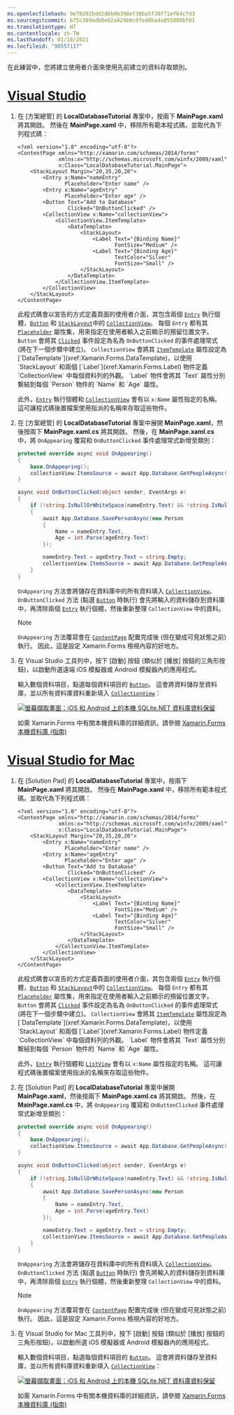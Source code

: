```yaml
---
ms.openlocfilehash: 9e78d92bdd2d6b0b398ef30ba5f30f71ef64cfd3
ms.sourcegitcommit: b75c369adb8e02a429b6c0fed8ba4a855099bf01
ms.translationtype: HT
ms.contentlocale: zh-TW
ms.lasthandoff: 01/18/2021
ms.locfileid: "98557117"
---
```

在此練習中，您將建立使用者介面來使用先前建立的資料存取類別。

# <a name="visual-studio"></a>[Visual Studio](#tab/vswin)

1. 在 [方案總管]  的 **LocalDatabaseTutorial** 專案中，按兩下 **MainPage.xaml** 將其開啟。 然後在 **MainPage.xaml** 中，移除所有範本程式碼，並取代為下列程式碼：

    ```xaml
    <?xml version="1.0" encoding="utf-8"?>
    <ContentPage xmlns="http://xamarin.com/schemas/2014/forms"
                 xmlns:x="http://schemas.microsoft.com/winfx/2009/xaml"
                 x:Class="LocalDatabaseTutorial.MainPage">
        <StackLayout Margin="20,35,20,20">
            <Entry x:Name="nameEntry"
                   Placeholder="Enter name" />
            <Entry x:Name="ageEntry"
                   Placeholder="Enter age" />
            <Button Text="Add to Database"
                    Clicked="OnButtonClicked" />
            <CollectionView x:Name="collectionView">
                <CollectionView.ItemTemplate>
                    <DataTemplate>
                        <StackLayout>
                            <Label Text="{Binding Name}"
                                   FontSize="Medium" />
                            <Label Text="{Binding Age}"
                                   TextColor="Silver"
                                   FontSize="Small" />
                        </StackLayout>
                    </DataTemplate>
                </CollectionView.ItemTemplate>
            </CollectionView>
        </StackLayout>
    </ContentPage>
    ```

    此程式碼會以宣告的方式定義頁面的使用者介面，其包含兩個 [`Entry`](xref:Xamarin.Forms.Entry) 執行個體，[`Button`](xref:Xamarin.Forms.Button) 和 [`StackLayout`](xref:Xamarin.Forms.StackLayout)中的 [`CollectionView`](xref:Xamarin.Forms.CollectionView)。 每個 `Entry` 都有其 [`Placeholder`](xref:Xamarin.Forms.InputView.Placeholder) 屬性集，用來指定在使用者輸入之前顯示的預留位置文字。 `Button` 會將其 [`Clicked`](xref:Xamarin.Forms.Button.Clicked) 事件設定為名為 `OnButtonClicked` 的事件處理常式 (將在下一個步驟中建立)。 `CollectionView` 會將其 [`ItemTemplate`](xref:Xamarin.Forms.ItemsView`1.ItemTemplate) 屬性設定為 [`DataTemplate`](xref:Xamarin.Forms.DataTemplate)，以使用 `StackLayout` 和兩個 [`Label`](xref:Xamarin.Forms.Label) 物件定義 `CollectionView` 中每個資料列的外觀。 `Label` 物件會將其 `Text` 屬性分別繫結到每個 `Person` 物件的 `Name` 和 `Age` 屬性。

    此外，[`Entry`](xref:Xamarin.Forms.Entry) 執行個體和 [`CollectionView`](xref:Xamarin.Forms.CollectionView) 會有以 `x:Name` 屬性指定的名稱。 這可讓程式碼後置檔案使用指派的名稱來存取這些物件。

1. 在 [方案總管]  的 **LocalDatabaseTutorial** 專案中展開 **MainPage.xaml**，然後按兩下 **MainPage.xaml.cs** 將其開啟。 然後，在 **MainPage.xaml.cs** 中，將 `OnAppearing` 覆寫和 `OnButtonClicked` 事件處理常式新增至類別：

    ```csharp
    protected override async void OnAppearing()
    {
        base.OnAppearing();
        collectionView.ItemsSource = await App.Database.GetPeopleAsync();
    }

    async void OnButtonClicked(object sender, EventArgs e)
    {
        if (!string.IsNullOrWhiteSpace(nameEntry.Text) && !string.IsNullOrWhiteSpace(ageEntry.Text))
        {
            await App.Database.SavePersonAsync(new Person
            {
                Name = nameEntry.Text,
                Age = int.Parse(ageEntry.Text)
            });

            nameEntry.Text = ageEntry.Text = string.Empty;
            collectionView.ItemsSource = await App.Database.GetPeopleAsync();
        }
    }
    ```

    `OnAppearing` 方法會將儲存在資料庫中的所有資料填入 [`CollectionView`](xref:Xamarin.Forms.CollectionView)。 `OnButtonClicked` 方法 (點選 [`Button`](xref:Xamarin.Forms.Button) 時執行) 會先將輸入的資料儲存到資料庫中，再清除兩個 [`Entry`](xref:Xamarin.Forms.Entry) 執行個體，然後重新整理 `CollectionView` 中的資料。

    > [!NOTE]
    > `OnAppearing` 方法覆寫會在 [`ContentPage`](xref:Xamarin.Forms.ContentPage) 配置完成後 (但在變成可見狀態之前) 執行。 因此，這是設定 Xamarin.Forms 檢視內容的好地方。

1. 在 Visual Studio 工具列中，按下 [啟動]  按鈕 (類似於 [播放] 按鈕的三角形按鈕)，以啟動所選遠端 iOS 模擬器或 Android 模擬器內的應用程式。

    輸入數個資料項目，點選每個資料項目的 [`Button`](xref:Xamarin.Forms.Button)。 這會將資料儲存至資料庫，並以所有資料庫資料重新填入 [`CollectionView`](xref:Xamarin.Forms.CollectionView)：

    [![螢幕擷取畫面：iOS 和 Android 上的本機 SQLite.NET 資料庫資料保留](../images/consume-data-access-classes.png "本機資料庫資料保留")](../images/consume-data-access-classes-large.png#lightbox "本機資料庫資料保留")

    如需 Xamarin.Forms 中有關本機資料庫的詳細資訊，請參閱 [Xamarin.Forms 本機資料庫 (指南)](~/xamarin-forms/data-cloud/data/databases.md)

# <a name="visual-studio-for-mac"></a>[Visual Studio for Mac](#tab/vsmac)

1. 在 [Solution Pad]  的 **LocalDatabaseTutorial** 專案中，按兩下 **MainPage.xaml** 將其開啟。 然後在 **MainPage.xaml** 中，移除所有範本程式碼，並取代為下列程式碼：

    ```xaml
    <?xml version="1.0" encoding="utf-8"?>
    <ContentPage xmlns="http://xamarin.com/schemas/2014/forms"
                 xmlns:x="http://schemas.microsoft.com/winfx/2009/xaml"
                 x:Class="LocalDatabaseTutorial.MainPage">
        <StackLayout Margin="20,35,20,20">
            <Entry x:Name="nameEntry"
                   Placeholder="Enter name" />
            <Entry x:Name="ageEntry"
                   Placeholder="Enter age" />
            <Button Text="Add to Database"
                    Clicked="OnButtonClicked" />
            <CollectionView x:Name="collectionView">
                <CollectionView.ItemTemplate>
                    <DataTemplate>
                        <StackLayout>
                            <Label Text="{Binding Name}"
                                   FontSize="Medium" />
                            <Label Text="{Binding Age}"
                                   TextColor="Silver"
                                   FontSize="Small" />
                        </StackLayout>
                    </DataTemplate>
                </CollectionView.ItemTemplate>
            </CollectionView>
        </StackLayout>
    </ContentPage>
    ```

    此程式碼會以宣告的方式定義頁面的使用者介面，其包含兩個 [`Entry`](xref:Xamarin.Forms.Entry) 執行個體，[`Button`](xref:Xamarin.Forms.Button) 和 [`StackLayout`](xref:Xamarin.Forms.StackLayout)中的 [`CollectionView`](xref:Xamarin.Forms.CollectionView)。 每個 `Entry` 都有其 [`Placeholder`](xref:Xamarin.Forms.InputView.Placeholder) 屬性集，用來指定在使用者輸入之前顯示的預留位置文字。 `Button` 會將其 [`Clicked`](xref:Xamarin.Forms.Button.Clicked) 事件設定為名為 `OnButtonClicked` 的事件處理常式 (將在下一個步驟中建立)。 `CollectionView` 會將其 [`ItemTemplate`](xref:Xamarin.Forms.ItemsView`1.ItemTemplate) 屬性設定為 [`DataTemplate`](xref:Xamarin.Forms.DataTemplate)，以使用 `StackLayout` 和兩個 [`Label`](xref:Xamarin.Forms.Label) 物件定義 `CollectionView` 中每個資料列的外觀。 `Label` 物件會將其 `Text` 屬性分別繫結到每個 `Person` 物件的 `Name` 和 `Age` 屬性。

    此外，[`Entry`](xref:Xamarin.Forms.Entry) 執行個體和 [`ListView`](xref:Xamarin.Forms.ListView) 會有以 `x:Name` 屬性指定的名稱。 這可讓程式碼後置檔案使用指派的名稱來存取這些物件。

1. 在 [Solution Pad]  的 **LocalDatabaseTutorial** 專案中展開 **MainPage.xaml**，然後按兩下 **MainPage.xaml.cs** 將其開啟。 然後，在 **MainPage.xaml.cs** 中，將 `OnAppearing` 覆寫和 `OnButtonClicked` 事件處理常式新增至類別：

    ```csharp
    protected override async void OnAppearing()
    {
        base.OnAppearing();
        collectionView.ItemsSource = await App.Database.GetPeopleAsync();
    }

    async void OnButtonClicked(object sender, EventArgs e)
    {
        if (!string.IsNullOrWhiteSpace(nameEntry.Text) && !string.IsNullOrWhiteSpace(ageEntry.Text))
        {
            await App.Database.SavePersonAsync(new Person
            {
                Name = nameEntry.Text,
                Age = int.Parse(ageEntry.Text)
            });

            nameEntry.Text = ageEntry.Text = string.Empty;
            collectionView.ItemsSource = await App.Database.GetPeopleAsync();
        }
    }
    ```

    `OnAppearing` 方法會將儲存在資料庫中的所有資料填入 [`CollectionView`](xref:Xamarin.Forms.CollectionView)。 `OnButtonClicked` 方法 (點選 [`Button`](xref:Xamarin.Forms.Button) 時執行) 會先將輸入的資料儲存到資料庫中，再清除兩個 [`Entry`](xref:Xamarin.Forms.Entry) 執行個體，然後重新整理 `CollectionView` 中的資料。

    > [!NOTE]
    > `OnAppearing` 方法覆寫會在 [`ContentPage`](xref:Xamarin.Forms.ContentPage) 配置完成後 (但在變成可見狀態之前) 執行。 因此，這是設定 Xamarin.Forms 檢視內容的好地方。

1. 在 Visual Studio for Mac 工具列中，按下 [啟動]  按鈕 (類似於 [播放] 按鈕的三角形按鈕)，以啟動所選 iOS 模擬器或 Android 模擬器內的應用程式。

    輸入數個資料項目，點選每個資料項目的 [`Button`](xref:Xamarin.Forms.Button)。 這會將資料儲存至資料庫，並以所有資料庫資料重新填入 [`CollectionView`](xref:Xamarin.Forms.CollectionView)：

    [![螢幕擷取畫面：iOS 和 Android 上的本機 SQLite.NET 資料庫資料保留](../images/consume-data-access-classes.png "本機資料庫資料保留")](../images/consume-data-access-classes-large.png#lightbox "本機資料庫資料保留")

    如需 Xamarin.Forms 中有關本機資料庫的詳細資訊，請參閱 [Xamarin.Forms 本機資料庫 (指南)](~/xamarin-forms/data-cloud/data/databases.md)
